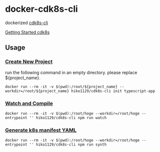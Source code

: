 # docker-cdk8s-cli
dockerized [cdk8s-cli](https://cdk8s.io/)

[Getting Started cdk8s](https://github.com/awslabs/cdk8s/tree/master/docs/getting-started)

## Usage

### [Create New Project](https://github.com/awslabs/cdk8s/blob/master/docs/getting-started/typescript.md#new-project)
run the following command in an empty directory. please replace ${project_name}.
```
docker run --rm -it -v $(pwd):/root/${project_name} --workdir=/root/${project_name} hiko1129/cdk8s-cli init typescript-app
```
### [Watch and Compile](https://github.com/awslabs/cdk8s/blob/master/docs/getting-started/typescript.md#watch)
```
docker run --rm -it -v $(pwd):/root/hoge --workdir=/root/hoge --entrypoint '' hiko1129/cdk8s-cli npm run watch
```

### [Generate k8s manifest YAML](https://github.com/awslabs/cdk8s/blob/master/docs/getting-started/typescript.md#apps--charts)
```
docker run --rm -it -v $(pwd):/root/hoge --workdir=/root/hoge --entrypoint '' hiko1129/cdk8s-cli npm run synth
```
